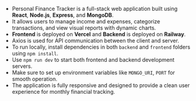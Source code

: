 - Personal Finance Tracker is a full-stack web application built using **React**, **Node.js**, **Express**, and **MongoDB**.  
- It allows users to manage income and expenses, categorize transactions, and view visual reports with dynamic charts.  
- **Frontend** is deployed on **Vercel** and **Backend** is deployed on **Railway**.  
- Axios is used for API communication between the client and server.  
- To run locally, install dependencies in both `backend` and `frontend` folders using `npm install`.  
- Use `npm run dev` to start both frontend and backend development servers.  
- Make sure to set up environment variables like `MONGO_URI`, `PORT` for smooth operation.  
- The application is fully responsive and designed to provide a clean user experience for monthly financial tracking.
